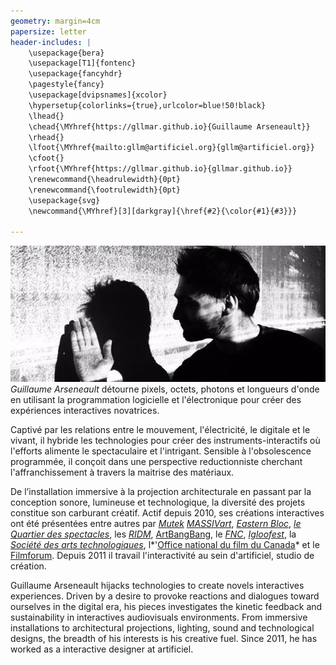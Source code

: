 ```yaml
---
geometry: margin=4cm
papersize: letter
header-includes: |	
	\usepackage{bera}
	\usepackage[T1]{fontenc}
    \usepackage{fancyhdr}
    \pagestyle{fancy}
	\usepackage[dvipsnames]{xcolor}
	\hypersetup{colorlinks={true},urlcolor=blue!50!black}
 	\lhead{}
	\chead{\MYhref{https://gllmar.github.io}{Guillaume Arseneault}}
	\rhead{}
	\lfoot{\MYhref{mailto:gllm@artificiel.org}{gllm@artificiel.org}}
	\cfoot{}
	\rfoot{\MYhref{https://gllmar.github.io}{gllmar.github.io}}
	\renewcommand{\headrulewidth}{0pt}
	\renewcommand{\footrulewidth}{0pt}
	\usepackage{svg}
    \newcommand{\MYhref}[3][darkgray]{\href{#2}{\color{#1}{#3}}} 

---
```


![](gllmFFT.jpg)
*Guillaume Arseneault* détourne pixels, octets, photons et longueurs d'onde en utilisant la programmation logicielle et l'électronique pour créer des expériences interactives novatrices.

Captivé par les relations entre le mouvement, l'électricité, le digitale et le vivant, il hybride les technologies pour créer des instruments-interactifs où l'efforts alimente le spectaculaire et l'intrigant. Sensible à l'obsolescence programmée, il conçoit dans une perspective reductionniste cherchant l'affranchissement à travers la maitrise des matériaux.

De l’installation immersive à la projection architecturale en passant par la conception sonore, lumineuse et technologique, la diversité des projets constitue son carburant créatif. Actif depuis 2010,  ses créations interactives ont été présentées entre autres par *[Mutek](http://mutek.org)* *[MASSIVart](http://massivart.ca)*,  *[Eastern Bloc](http://www.easternbloc.ca)*, *[le Quartier des spectacles](http://www.quartierdesspectacles.com/fr/)*, les *[RIDM](http://www.ridm.qc.ca/fr)*, [ArtBangBang](https://www.artbangbang.com/index), le *[FNC](http://www.nouveaucinema.ca/#/)*, *[Igloofest](http://igloofest.ca)*, la *[Société des arts technologiques](http://sat.qc.ca)*, l*'[Office national du film du Canada](https://www.onf.ca)* et le [Filmforum](http://www.filmforumfestival.it/). Depuis 2011 il travail l'interactivité au sein d'artificiel, studio de création. 

Guillaume Arseneault hijacks technologies to create novels interactives experiences. 
Driven by a desire to provoke reactions and dialogues toward ourselves in the digital era,  his pieces investigates the kinetic feedback and sustainability in interactives audiovisuals environments. 
From immersive installations to architectural projections, lighting, sound and technological designs, the breadth of his interests is his creative fuel. Since 2011, he has worked as a interactive designer at artificiel.

